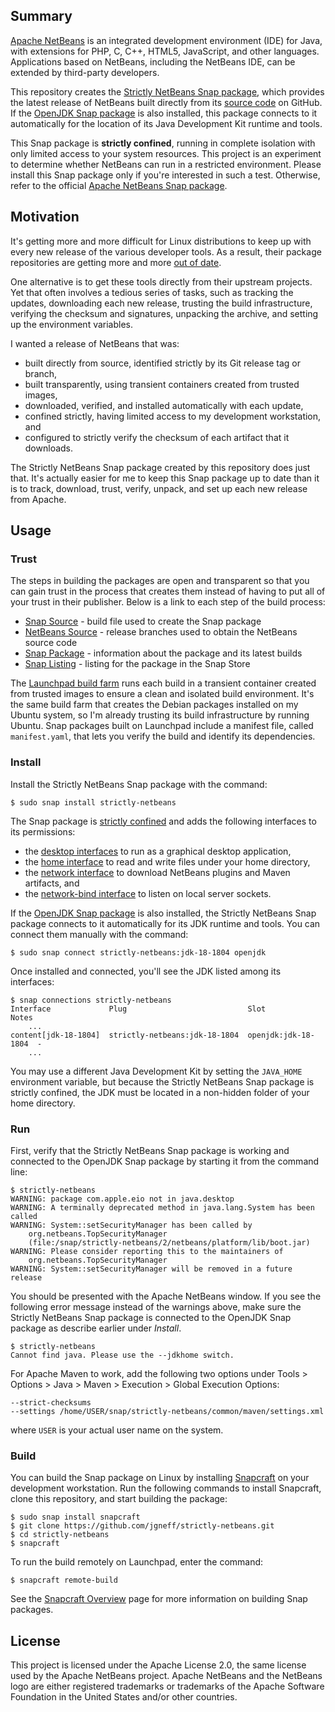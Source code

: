 ## Summary

[Apache NetBeans](https://netbeans.apache.org) is an integrated development environment (IDE) for Java, with extensions for PHP, C, C++, HTML5, JavaScript, and other languages. Applications based on NetBeans, including the NetBeans IDE, can be extended by third-party developers.

This repository creates the [Strictly NetBeans Snap package](https://snapcraft.io/strictly-netbeans), which provides the latest release of NetBeans built directly from its [source code](https://github.com/apache/netbeans) on GitHub. If the [OpenJDK Snap package](https://snapcraft.io/openjdk) is also installed, this package connects to it automatically for the location of its Java Development Kit runtime and tools.

This Snap package is **strictly confined**, running in complete isolation with only limited access to your system resources. This project is an experiment to determine whether NetBeans can run in a restricted environment. Please install this Snap package only if you're interested in such a test. Otherwise, refer to the official [Apache NetBeans Snap package](https://snapcraft.io/netbeans).

## Motivation

It's getting more and more difficult for Linux distributions to keep up with every new release of the various developer tools. As a result, their package repositories are getting more and more [out of date](https://packages.ubuntu.com/search?keywords=netbeans&searchon=names&exact=1).

One alternative is to get these tools directly from their upstream projects. Yet that often involves a tedious series of tasks, such as tracking the updates, downloading each new release, trusting the build infrastructure, verifying the checksum and signatures, unpacking the archive, and setting up the environment variables.

I wanted a release of NetBeans that was:

* built directly from source, identified strictly by its Git release tag or branch,
* built transparently, using transient containers created from trusted images,
* downloaded, verified, and installed automatically with each update,
* confined strictly, having limited access to my development workstation, and
* configured to strictly verify the checksum of each artifact that it downloads.

The Strictly NetBeans Snap package created by this repository does just that. It's actually easier for me to keep this Snap package up to date than it is to track, download, trust, verify, unpack, and set up each new release from Apache.

## Usage

### Trust

The steps in building the packages are open and transparent so that you can gain trust in the process that creates them instead of having to put all of your trust in their publisher. Below is a link to each step of the build process:

* [Snap Source](snap/snapcraft.yaml) - build file used to create the Snap package
* [NetBeans Source](https://github.com/apache/netbeans/branches) - release branches used to obtain the NetBeans source code
* [Snap Package](https://launchpad.net/~jgneff/+snap/strictly-netbeans) - information about the package and its latest builds
* [Snap Listing](https://snapcraft.io/strictly-netbeans) - listing for the package in the Snap Store

The [Launchpad build farm](https://launchpad.net/builders) runs each build in a transient container created from trusted images to ensure a clean and isolated build environment. It's the same build farm that creates the Debian packages installed on my Ubuntu system, so I'm already trusting its build infrastructure by running Ubuntu. Snap packages built on Launchpad include a manifest file, called `manifest.yaml`, that lets you verify the build and identify its dependencies.

### Install

Install the Strictly NetBeans Snap package with the command:

```console
$ sudo snap install strictly-netbeans
```

The Snap package is [strictly confined](https://snapcraft.io/docs/snap-confinement) and adds the following interfaces to its permissions:

* the [desktop interfaces](https://snapcraft.io/docs/gnome-3-34-extension) to run as a graphical desktop application,
* the [home interface](https://snapcraft.io/docs/home-interface) to read and write files under your home directory,
* the [network interface](https://snapcraft.io/docs/network-interface) to download NetBeans plugins and Maven artifacts, and
* the [network-bind interface](https://snapcraft.io/docs/network-bind-interface) to listen on local server sockets.

If the [OpenJDK Snap package](https://snapcraft.io/openjdk) is also installed, the Strictly NetBeans Snap package connects to it automatically for its JDK runtime and tools. You can connect them manually with the command:

```console
$ sudo snap connect strictly-netbeans:jdk-18-1804 openjdk
```

Once installed and connected, you'll see the JDK listed among its interfaces:

```console
$ snap connections strictly-netbeans
Interface             Plug                           Slot                 Notes
    ...
content[jdk-18-1804]  strictly-netbeans:jdk-18-1804  openjdk:jdk-18-1804  -
    ...
```

You may use a different Java Development Kit by setting the `JAVA_HOME` environment variable, but because the Strictly NetBeans Snap package is strictly confined, the JDK must be located in a non-hidden folder of your home directory.

### Run

First, verify that the Strictly NetBeans Snap package is working and connected to the OpenJDK Snap package by starting it from the command line:

```console
$ strictly-netbeans
WARNING: package com.apple.eio not in java.desktop
WARNING: A terminally deprecated method in java.lang.System has been called
WARNING: System::setSecurityManager has been called by
    org.netbeans.TopSecurityManager
    (file:/snap/strictly-netbeans/2/netbeans/platform/lib/boot.jar)
WARNING: Please consider reporting this to the maintainers of
    org.netbeans.TopSecurityManager
WARNING: System::setSecurityManager will be removed in a future release
```

You should be presented with the Apache NetBeans window. If you see the following error message instead of the warnings above, make sure the Strictly NetBeans Snap package is connected to the OpenJDK Snap package as describe earlier under *Install*.

```console
$ strictly-netbeans
Cannot find java. Please use the --jdkhome switch.
```

For Apache Maven to work, add the following two options under Tools > Options > Java > Maven > Execution > Global Execution Options:

```
--strict-checksums
--settings /home/USER/snap/strictly-netbeans/common/maven/settings.xml
```

where `USER` is your actual user name on the system.

### Build

You can build the Snap package on Linux by installing [Snapcraft](https://snapcraft.io/snapcraft) on your development workstation. Run the following commands to install Snapcraft, clone this repository, and start building the package:

```console
$ sudo snap install snapcraft
$ git clone https://github.com/jgneff/strictly-netbeans.git
$ cd strictly-netbeans
$ snapcraft
```

To run the build remotely on Launchpad, enter the command:

```console
$ snapcraft remote-build
```

See the [Snapcraft Overview](https://snapcraft.io/docs/snapcraft-overview) page for more information on building Snap packages.

## License

This project is licensed under the Apache License 2.0, the same license used by the Apache NetBeans project. Apache NetBeans and the NetBeans logo are either registered trademarks or trademarks of the Apache Software Foundation in the United States and/or other countries.
